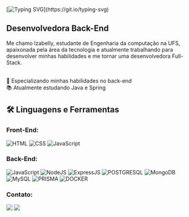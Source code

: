 
[![Typing SVG](https://readme-typing-svg.herokuapp.com?font=Kanit&color=FFDAB9&background=FFFFFF00&vCenter=true&lines=%F0%9F%91%8B+Olá+Seja+Bem-vindo(a)!;%E2%98%95+Me+chamo+Izabelly+Martins!;)](https://git.io/typing-svg)

## Desenvolvedora Back-End
  Me chamo Izabelly, estudante de Engenharia da computação na UFS, apaixonada pela área da tecnologia e atualmente trabalhando para desenvolver minhas habilidades e me tornar uma desenvolvedora Full-Stack.

<br>
🌱 Especializando minhas habilidades no back-end
<br>
📚 Atualmente estudando Java e Spring
<br>



<div align="left">
 <h2 align="left">🛠️ Linguagens e Ferramentas</h2>
 
 
 ### Front-End:
   ![HTML](https://img.shields.io/badge/HTML5-E34F26?style=for-the-badge&logo=html5&logoColor=white)
   ![CSS](https://img.shields.io/badge/CSS3-1572B6?style=for-the-badge&logo=css3&logoColor=white)
   ![JavaScript](https://img.shields.io/badge/JavaScript-F7DF1E?style=for-the-badge&logo=javascript&logoColor=black)
 
 
 ### Back-End:
   ![JavaScript](https://img.shields.io/badge/JavaScript-F7DF1E?style=for-the-badge&logo=javascript&logoColor=black)
   ![NodeJS](https://img.shields.io/badge/Node.js-43853D?style=for-the-badge&logo=node.js&logoColor=white)
   ![ExpressJS](https://img.shields.io/badge/Express.js-404D59?style=for-the-badge)
   ![POSTGRESQL](https://img.shields.io/badge/PostgreSQL-316192?style=for-the-badge&logo=postgresql&logoColor=white)
   ![MongoDB](https://img.shields.io/badge/MongoDB-4EA94B?style=for-the-badge&logo=mongodb&logoColor=white)
   ![MySQL](https://img.shields.io/badge/MySQL-005C84?style=for-the-badge&logo=mysql&logoColor=white)
   ![PRISMA](https://img.shields.io/badge/Prisma-3982CE?style=for-the-badge&logo=Prisma&logoColor=white)
   ![DOCKER](https://img.shields.io/badge/Docker-2CA5E0?style=for-the-badge&logo=docker&logoColor=white)
 
 
 ### Contato:
 
   <a href = "mailto:izabellymartins820@gmail.com"><img src="https://img.shields.io/badge/-Gmail-%23333?style=for-the-badge&logo=gmail&logoColor=white" target="_blank"></a>
   <a href="https://www.linkedin.com/in/izabellymartins/" target="_blank"><img src="https://img.shields.io/badge/-LinkedIn-%230077B5?style=for-the-badge&logo=linkedin&logoColor=white" target="_blank"></a>
</div>







